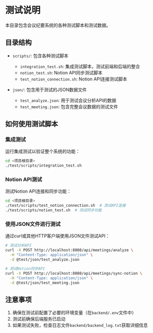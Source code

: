 # 测试说明

本目录包含会议纪要系统的各种测试脚本和测试数据。

## 目录结构

- `scripts/`: 包含各种测试脚本
  - `integration_test.sh`: 集成测试脚本，测试前端和后端的整合
  - `notion_test.sh`: Notion API同步测试脚本
  - `test_notion_connection.sh`: Notion API连接测试脚本
  
- `json/`: 包含用于测试的JSON数据文件
  - `test_analyze.json`: 用于测试会议分析API的数据
  - `test_meeting.json`: 包含完整会议数据的测试文件

## 如何使用测试脚本

### 集成测试

运行集成测试以验证整个系统的功能：

```bash
cd <项目根目录>
./test/scripts/integration_test.sh
```

### Notion API测试

测试Notion API连接和同步功能：

```bash
cd <项目根目录>
./test/scripts/test_notion_connection.sh  # 测试API连接
./test/scripts/notion_test.sh  # 测试同步功能
```

### 使用JSON文件进行测试

通过curl或其他HTTP客户端使用JSON文件测试API：

```bash
# 测试分析API
curl -X POST http://localhost:8080/api/meetings/analyze \
  -H "Content-Type: application/json" \
  -d @test/json/test_analyze.json

# 测试Notion同步API
curl -X POST http://localhost:8080/api/meetings/sync-notion \
  -H "Content-Type: application/json" \
  -d @test/json/test_meeting.json
```

## 注意事项

1. 确保在测试前配置了必要的环境变量（在`backend/.env`文件中）
2. 测试前确保后端服务已启动
3. 如果测试失败，检查日志文件`backend/backend_log.txt`获取详细信息 
